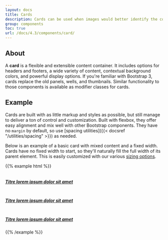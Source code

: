 ```yaml
---
layout: docs
title: Cards
description: Cards can be used when images would better identify the content (in tiled form for a list of visually recognizable items, for example).
group: components
toc: true
url: /docs/4.3/components/card/
---
```


## About

A **card** is a flexible and extensible content container. It includes options for headers and footers, a wide variety of content, contextual background colors, and powerful display options. If you're familiar with Bootstrap 3, cards replace the old panels, wells, and thumbnails. Similar functionality to those components is available as modifier classes for cards.

## Example

Cards are built with as little markup and styles as possible, but still manage to deliver a ton of control and customization. Built with flexbox, they offer easy alignment and mix well with other Bootstrap components. They have no `margin` by default, so use [spacing utilities]({{< docsref "/utilities/spacing" >}}) as needed.

Below is an example of a basic card with mixed content and a fixed width. Cards have no fixed width to start, so they'll naturally fill the full width of its parent element. This is easily customized with our various [sizing options](#sizing).

{{% example html %}}
<div class="row">
  <div class="col-md-4">
    <a href="#" class="card overflow-hidden">
      <img class="card-img-top" alt="" src="https://placekitten.com/267/128" />
      <div class="card-body text-center">
        <h5 class="card-title mb-0 text-base font-weight-normal">Titre lorem ipsum dolor sit amet</h5>
      </div>
    </a>
  </div>
  <div class="col-md-4">
    <a href="#" class="card overflow-hidden">
      <img class="card-img-top" alt="" src="http://placekitten.com/267/128" />
      <div class="card-body text-center">
        <h5 class="card-title mb-0 text-base font-weight-normal">Titre lorem ipsum dolor sit amet</h5>
      </div>
    </a>
  </div>
  <div class="col-md-4">
    <a href="#" class="card overflow-hidden">
      <img class="card-img-top" alt="" src="http://placekitten.com/267/128" />
      <div class="card-body text-center">
        <h5 class="card-title mb-0 text-base font-weight-normal">Titre lorem ipsum dolor sit amet</h5>
      </div>
    </a>
  </div>
</div>
{{% /example %}}
